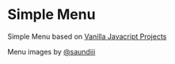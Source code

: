 # Simple Menu

Simple Menu based on [Vanilla Javacript Projects](https://www.vanillajavascriptprojects.com/)

Menu images by [@saundiii](https://unsplash.com/@saundiii)
